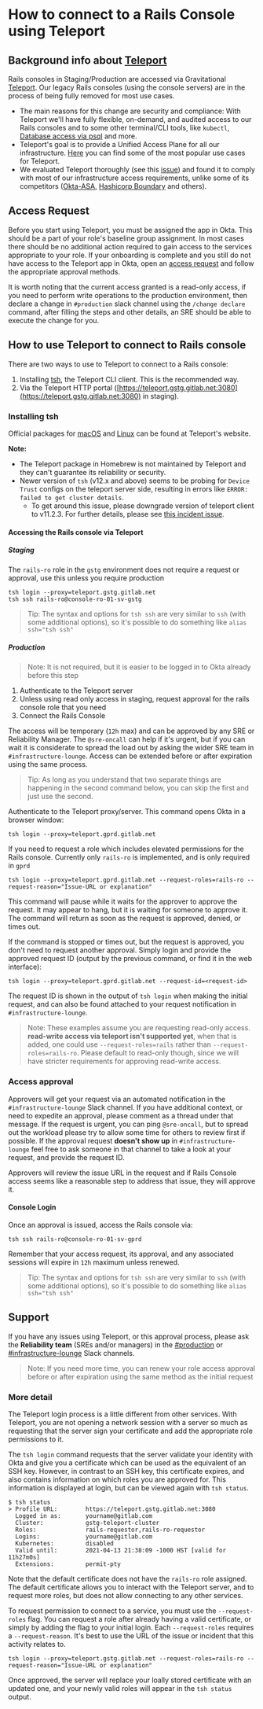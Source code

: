 # How to connect to a Rails Console using Teleport

## Background info about [Teleport](https://goteleport.com/teleport/docs/)

Rails consoles in Staging/Production are accessed via Gravitational [Teleport](https://goteleport.com/teleport/docs/). Our legacy Rails consoles (using the console servers) are in the process of being fully removed for most use cases.

- The main reasons for this change are security and compliance: With Teleport we'll have fully flexible, on-demand, and audited access to our Rails consoles and to some other terminal/CLI tools, like `kubectl`, [Database access via psql](Connect_to_Database_Console_via_Teleport.md) and more.
- Teleport's goal is to provide a Unified Access Plane for all our infrastructure. [Here](https://goteleport.com/teleport/docs/#why-use-teleport) you can find some of the most popular use cases for Teleport.
- We evaluated Teleport thoroughly (see this [issue](https://gitlab.com/gitlab-com/gl-infra/reliability/-/issues/11568)) and found it to comply with most of our infrastructure access requirements, unlike some of its competitors ([Okta-ASA](https://gitlab.com/gitlab-com/gl-infra/reliability/-/issues/12042), [Hashicorp Boundary](https://gitlab.com/gitlab-com/gl-infra/reliability/-/issues/11666) and others).

## Access Request

Before you start using Teleport, you must be assigned the app in Okta.  This should be a part of your role's baseline group assignment. In most cases there should be no additional action required to gain access to the services appropriate to your role. If your onboarding is complete and you still do not have access to the Teleport app in Okta, open an [access request](https://about.gitlab.com/handbook/business-technology/team-member-enablement/onboarding-access-requests/access-requests/) and follow the appropriate approval methods.

It is worth noting that the current access granted is a read-only access, if you need to perform write operations to the production environment, then declare a change in `#production` slack channel using the `/change declare` command, after filling the steps and other details, an SRE should be able to execute the change for you.

## How to use Teleport to connect to Rails console

There are two ways to use to Teleport to connect to a Rails console:

1. Installing [tsh](https://goteleport.com/teleport/docs/cli-docs/#tsh), the Teleport CLI client. This is the recommended way.
1. Via the Teleport HTTP portal ([https://teleport.gstg.gitlab.net:3080](https://teleport.gstg.gitlab.net:3080) in staging).

### Installing tsh

Official packages for [macOS](https://goteleport.com/docs/installation/#macos) and [Linux](https://goteleport.com/docs/installation/#linux)
can be found at Teleport's website.

**Note:**

- The Teleport package in Homebrew is not maintained by Teleport and they can't guarantee its reliability or security.
- Newer version of `tsh` (v12.x and above) seems to be probing for `Device Trust` configs on the teleport server side, resulting in errors like `ERROR: failed to get cluster details`.
  - To get around this issue, please downgrade version of teleport client to v11.2.3. For further details, please see [this incident issue](https://gitlab.com/gitlab-com/gl-infra/production/-/issues/8395).

#### Accessing the Rails console via Teleport

##### Staging

The `rails-ro` role in the `gstg` environment does not require a request or approval, use this unless you require production

```shell
tsh login --proxy=teleport.gstg.gitlab.net
tsh ssh rails-ro@console-ro-01-sv-gstg
```

> Tip: The syntax and options for `tsh ssh` are very similar to `ssh` (with some additional options), so it's possible to do something like `alias ssh="tsh ssh"`

##### Production

> Note: It is not required, but it is easier to be logged in to Okta already before this step

1. Authenticate to the Teleport server
2. Unless using read only access in staging, request approval for the rails console role that you need
3. Connect the Rails Console

The access will be temporary (`12h` max) and can be approved by any SRE or Reliability Manager.  The `@sre-oncall` can help if it's urgent, but if you can wait it is considerate to spread the load out by asking the wider SRE team in `#infrastructure-lounge`. Access can be extended before or after expiration using the same process.

> Tip: As long as you understand that two separate things are happening in the second command below, you can skip the first and just use the second.

Authenticate to the Teleport proxy/server. This command opens Okta in a browser window:

```shell
tsh login --proxy=teleport.gprd.gitlab.net
```

If you need to request a role which includes elevated permissions for the Rails console.  Currently only `rails-ro` is implemented, and is only required in `gprd`

```shell
tsh login --proxy=teleport.gprd.gitlab.net --request-roles=rails-ro --request-reason="Issue-URL or explanation"
```

This command will pause while it waits for the approver to approve the request.  It may appear to hang, but it is waiting for someone to approve it.  The command will return as soon as the request is approved, denied, or times out.

If the command is stopped or times out, but the request is approved, you don't need to request another approval.  Simply login and provide the approved request ID (output by the previous command, or find it in the web interface):

```shell
tsh login --proxy=teleport.gprd.gitlab.net --request-id=<request-id>
```

The request ID is shown in the output of `tsh login` when making the initial request, and can also be found attached to your request notification in `#infrastructure-lounge`.

> Note: These examples assume you are requesting read-only access. **read-write access via teleport isn't supported yet**, when that is added, one could use `--request-roles=rails` rather than `--request-roles=rails-ro`.  Please default to read-only though, since we will have stricter requirements for approving read-write access.

### Access approval

Approvers will get your request via an automated notification in the `#infrastructure-lounge` Slack channel.  If you have additional context,
or need to expedite an approval, please comment as a thread under that message.  If the request is urgent, you can ping `@sre-oncall`, but
to spread out the workload please try to allow some time for others to review first if possible. If the approval request **doesn't show up** in
`#infrastructure-lounge` feel free to ask someone in that channel to take a look at your request, and provide the request ID.

Approvers will review the issue URL in the request and if Rails Console access seems like a reasonable step to address that issue, they will approve it.

#### Console Login

Once an approval is issued, access the Rails console via:

```shell
tsh ssh rails-ro@console-ro-01-sv-gprd
```

Remember that your access request, its approval, and any associated sessions will expire in `12h` maximum unless renewed.

> Tip: The syntax and options for `tsh ssh` are very similar to `ssh` (with some additional options), so it's possible to do something like `alias ssh="tsh ssh"`

## Support

If you have any issues using Teleport, or this approval process, please ask the **Reliability team** (SREs and/or managers) in the [#production](https://gitlab.slack.com/archives/C101F3796) or [#infrastructure-lounge](https://gitlab.slack.com/archives/CB3LSMEJV) Slack channels.

> Note: If you need more time, you can renew your role access approval before or after expiration using the same method as the initial request

### More detail

The Teleport login process is a little different from other services.  With Teleport, you are not opening a network session with a server so much as requesting that the server sign your certificate and add the appropriate role permissions to it.

The `tsh login` command requests that the server validate your identity with Okta and give you a certificate which can be used as the equivalent of an SSH key.  However, in contrast to an SSH key, this certificate expires, and also contains information on which roles you are approved for. This information is displayed at login, but can be viewed again with `tsh status`.

```shell
$ tsh status
> Profile URL:        https://teleport.gstg.gitlab.net:3080
  Logged in as:       yourname@gitlab.com
  Cluster:            gstg-teleport-cluster
  Roles:              rails-requestor,rails-ro-requestor
  Logins:             yourname@gitlab.com
  Kubernetes:         disabled
  Valid until:        2021-04-13 21:38:09 -1000 HST [valid for 11h27m0s]
  Extensions:         permit-pty
```

Note that the default certificate does not have the `rails-ro` role assigned. The default certificate allows you to interact with the Teleport server, and to request more roles, but does not allow connecting to any other services.

To request permission to connect to a service, you must use the `--request-roles` flag.  You can request a role after already having a valid certificate, or simply by adding the flag to your initial login. Each `--request-roles` requires a `--request-reason`. It's best to use the URL of the issue or incident that this activity relates to.

```shell
tsh login --proxy=teleport.gstg.gitlab.net --request-roles=rails-ro --request-reason="Issue-URL or explanation"
```

Once approved, the server will replace your loally stored certificate with an updated one, and your newly valid roles will appear in the `tsh status` output.

